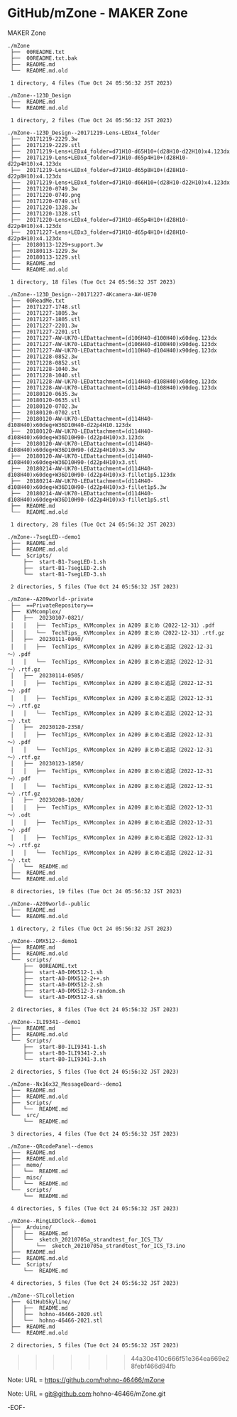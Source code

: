 # GitHub/mZone - MAKER Zone

MAKER Zone

    ./mZone
     ├──  00README.txt
     ├──  00README.txt.bak
     ├──  README.md
     └──  README.md.old
     
     1 directory, 4 files (Tue Oct 24 05:56:32 JST 2023)

    ./mZone--123D_Design
     ├──  README.md
     └──  README.md.old
     
     1 directory, 2 files (Tue Oct 24 05:56:32 JST 2023)

    ./mZone--123D_Design--20171219-Lens-LEDx4_folder
     ├──  20171219-2229.3w
     ├──  20171219-2229.stl
     ├──  20171219-Lens+LEDx4_folder=d71H10-d65H10+(d28H10-d22H10)x4.123dx
     ├──  20171219-Lens+LEDx4_folder=d71H10-d65p4H10+(d28H10-d22p4H10)x4.123dx
     ├──  20171219-Lens+LEDx4_folder=d71H10-d65p8H10+(d28H10-d22p8H10)x4.123dx
     ├──  20171219-Lens+LEDx4_folder=d71H10-d66H10+(d28H10-d22H10)x4.123dx
     ├──  20171220-0749.3w
     ├──  20171220-0749.png
     ├──  20171220-0749.stl
     ├──  20171220-1328.3w
     ├──  20171220-1328.stl
     ├──  20171220-Lens+LEDx4_folder=d71H10-d65p4H10+(d28H10-d22p4H10)x4.123dx
     ├──  20171227-Lens+LEDx3_folder=d71H10-d65p4H10+(d28H10-d22p4H10)x4.123dx
     ├──  20180113-1229+support.3w
     ├──  20180113-1229.3w
     ├──  20180113-1229.stl
     ├──  README.md
     └──  README.md.old
     
     1 directory, 18 files (Tue Oct 24 05:56:32 JST 2023)

    ./mZone--123D_Design--20171227-4Kcamera-AW-UE70
     ├──  00ReadMe.txt
     ├──  20171227-1748.stl
     ├──  20171227-1805.3w
     ├──  20171227-1805.stl
     ├──  20171227-2201.3w
     ├──  20171227-2201.stl
     ├──  20171227-AW-UK70-LEDattachment=(d106H40-d100H40)x60deg.123dx
     ├──  20171227-AW-UK70-LEDattachment=(d106H40-d100H40)x90deg.123dx
     ├──  20171227-AW-UK70-LEDattachment=(d110H40-d104H40)x90deg.123dx
     ├──  20171228-0852.3w
     ├──  20171228-0852.stl
     ├──  20171228-1040.3w
     ├──  20171228-1040.stl
     ├──  20171228-AW-UK70-LEDattachment=(d114H40-d108H40)x60deg.123dx
     ├──  20171228-AW-UK70-LEDattachment=(d114H40-d108H40)x90deg.123dx
     ├──  20180120-0635.3w
     ├──  20180120-0635.stl
     ├──  20180120-0702.3w
     ├──  20180120-0702.stl
     ├──  20180120-AW-UK70-LEDattachment=(d114H40-d108H40)x60deg+W36D10H40-d22p4H10.123dx
     ├──  20180120-AW-UK70-LEDattachment=(d114H40-d108H40)x60deg+W36D10H90-(d22p4H10)x3.123dx
     ├──  20180120-AW-UK70-LEDattachment=(d114H40-d108H40)x60deg+W36D10H90-(d22p4H10)x3.3w
     ├──  20180120-AW-UK70-LEDattachment=(d114H40-d108H40)x60deg+W36D10H90-(d22p4H10)x3.stl
     ├──  20180214-AW-UK70-LEDattachment=(d114H40-d108H40)x60deg+W36D10H90-(d22p4H10)x3-fillet1p5.123dx
     ├──  20180214-AW-UK70-LEDattachment=(d114H40-d108H40)x60deg+W36D10H90-(d22p4H10)x3-fillet1p5.3w
     ├──  20180214-AW-UK70-LEDattachment=(d114H40-d108H40)x60deg+W36D10H90-(d22p4H10)x3-fillet1p5.stl
     ├──  README.md
     └──  README.md.old
     
     1 directory, 28 files (Tue Oct 24 05:56:32 JST 2023)

    ./mZone--7segLED--demo1
     ├──  README.md
     ├──  README.md.old
     └──  Scripts/
         ├──  start-B1-7segLED-1.sh
         ├──  start-B1-7segLED-2.sh
         └──  start-B1-7segLED-3.sh
     
     2 directories, 5 files (Tue Oct 24 05:56:32 JST 2023)

    ./mZone--A209world--private
     ├──  ==PrivateRepository==
     ├──  KVMcomplex/
     │   ├──  20230107-0821/
     │   │   ├──  TechTips_ KVMcomplex in A209 まとめ（2022-12-31）.pdf
     │   │   └──  TechTips_ KVMcomplex in A209 まとめ（2022-12-31）.rtf.gz
     │   ├──  20230111-0840/
     │   │   ├──  TechTips_ KVMcomplex in A209 まとめと追記（2022-12-31～）.pdf
     │   │   └──  TechTips_ KVMcomplex in A209 まとめと追記（2022-12-31～）.rtf.gz
     │   ├──  20230114-0505/
     │   │   ├──  TechTips_ KVMcomplex in A209 まとめと追記（2022-12-31～）.pdf
     │   │   ├──  TechTips_ KVMcomplex in A209 まとめと追記（2022-12-31～）.rtf.gz
     │   │   └──  TechTips_ KVMcomplex in A209 まとめと追記（2022-12-31～）.txt
     │   ├──  20230120-2358/
     │   │   ├──  TechTips_ KVMcomplex in A209 まとめと追記（2022-12-31～）.pdf
     │   │   └──  TechTips_ KVMcomplex in A209 まとめと追記（2022-12-31～）.rtf.gz
     │   ├──  20230123-1850/
     │   │   ├──  TechTips_ KVMcomplex in A209 まとめと追記（2022-12-31～）.pdf
     │   │   └──  TechTips_ KVMcomplex in A209 まとめと追記（2022-12-31～）.rtf.gz
     │   ├──  20230208-1020/
     │   │   ├──  TechTips_ KVMcomplex in A209 まとめと追記（2022-12-31～）.odt
     │   │   ├──  TechTips_ KVMcomplex in A209 まとめと追記（2022-12-31～）.pdf
     │   │   ├──  TechTips_ KVMcomplex in A209 まとめと追記（2022-12-31～）.rtf.gz
     │   │   └──  TechTips_ KVMcomplex in A209 まとめと追記（2022-12-31～）.txt
     │   └──  README.md
     ├──  README.md
     └──  README.md.old
     
     8 directories, 19 files (Tue Oct 24 05:56:32 JST 2023)

    ./mZone--A209world--public
     ├──  README.md
     └──  README.md.old
     
     1 directory, 2 files (Tue Oct 24 05:56:32 JST 2023)

    ./mZone--DMX512--demo1
     ├──  README.md
     ├──  README.md.old
     └──  scripts/
         ├──  00README.txt
         ├──  start-A0-DMX512-1.sh
         ├──  start-A0-DMX512-2++.sh
         ├──  start-A0-DMX512-2.sh
         ├──  start-A0-DMX512-3-random.sh
         └──  start-A0-DMX512-4.sh
     
     2 directories, 8 files (Tue Oct 24 05:56:32 JST 2023)

    ./mZone--ILI9341--demo1
     ├──  README.md
     ├──  README.md.old
     └──  Scripts/
         ├──  start-B0-ILI9341-1.sh
         ├──  start-B0-ILI9341-2.sh
         └──  start-B0-ILI9341-3.sh
     
     2 directories, 5 files (Tue Oct 24 05:56:32 JST 2023)

    ./mZone--Nx16x32_MessageBoard--demo1
     ├──  README.md
     ├──  README.md.old
     ├──  Scripts/
     │   └──  README.md
     └──  src/
         └──  README.md
     
     3 directories, 4 files (Tue Oct 24 05:56:32 JST 2023)

    ./mZone--QRcodePanel--demos
     ├──  README.md
     ├──  README.md.old
     ├──  memo/
     │   └──  README.md
     ├──  misc/
     │   └──  README.md
     └──  scripts/
         └──  README.md
     
     4 directories, 5 files (Tue Oct 24 05:56:32 JST 2023)

    ./mZone--RingLEDClock--demo1
     ├──  Arduino/
     │   ├──  README.md
     │   └──  sketch_20210705a_strandtest_for_ICS_T3/
     │       └──  sketch_20210705a_strandtest_for_ICS_T3.ino
     ├──  README.md
     ├──  README.md.old
     └──  Scripts/
         └──  README.md
     
     4 directories, 5 files (Tue Oct 24 05:56:32 JST 2023)

    ./mZone--STLcolletion
     ├──  GitHubSkyline/
     │   ├──  README.md
     │   ├──  hohno-46466-2020.stl
     │   └──  hohno-46466-2021.stl
     ├──  README.md
     └──  README.md.old
     
     2 directories, 5 files (Tue Oct 24 05:56:32 JST 2023)


>>>>>>> 44a30e410c666f51e364ea669e28febf466d94fb

Note: URL = https://github.com/hohno-46466/mZone

Note: URL = git@github.com:hohno-46466/mZone.git

-EOF-

